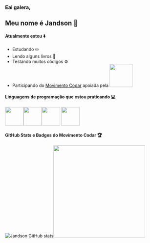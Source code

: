 ### Eai galera,
## Meu nome é Jandson  :vulcan_salute:

#### Atualmente estou :arrow_down:
* Estudando :pencil2:
* Lendo alguns livros :blue_book:
* Testando muitos códigos :gear:
* Participando do <a href="https://movimentocodar.org/"> Movimento Codar</a> apoiada pela <a href="https://bluesoft.com.br/"><img width="75"  src='https://movimentocodar.org/wp-content/uploads/2018/08/Bluesoft-Logo.png'></img></a>
#### Linguagens de programação que estou praticando  :computer:
<img src="https://cdn.jsdelivr.net/gh/devicons/devicon/icons/python/python-original.svg" width="60"></img><img src="https://cdn.jsdelivr.net/gh/devicons/devicon/icons/html5/html5-original.svg" width="60"></img><img src="https://cdn.jsdelivr.net/gh/devicons/devicon/icons/css3/css3-original.svg" width="60"></img> <img src="https://cdn.jsdelivr.net/gh/devicons/devicon/icons/javascript/javascript-original.svg" width="60"></img>
#### GitHub Stats e Badges do Movimento Codar :trophy:
</img> ![Jandson GitHub stats](https://github-readme-stats.vercel.app/api?username=Jand-S&locale=pt-br&theme=midnight-purple)<img src="https://codar-badges.vercel.app/api/card/Jand-S" width="300" height="" ></img>
